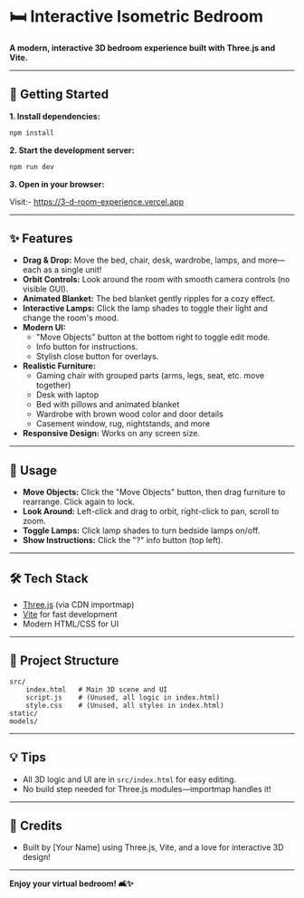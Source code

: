 
# 🛏️ **Interactive Isometric Bedroom**

**A modern, interactive 3D bedroom experience built with Three.js and Vite.**

---

## 🚀 **Getting Started**

**1. Install dependencies:**

```bash
npm install
```

**2. Start the development server:**

```bash
npm run dev
```

**3. Open in your browser:**

Visit:- https://3-d-room-experience.vercel.app 

---

## ✨ **Features**

- **Drag & Drop:** Move the bed, chair, desk, wardrobe, lamps, and more—each as a single unit!
- **Orbit Controls:** Look around the room with smooth camera controls (no visible GUI).
- **Animated Blanket:** The bed blanket gently ripples for a cozy effect.
- **Interactive Lamps:** Click the lamp shades to toggle their light and change the room's mood.
- **Modern UI:**
	- "Move Objects" button at the bottom right to toggle edit mode.
	- Info button for instructions.
	- Stylish close button for overlays.
- **Realistic Furniture:**
	- Gaming chair with grouped parts (arms, legs, seat, etc. move together)
	- Desk with laptop
	- Bed with pillows and animated blanket
	- Wardrobe with brown wood color and door details
	- Casement window, rug, nightstands, and more
- **Responsive Design:** Works on any screen size.

---

## 📝 **Usage**

- **Move Objects:** Click the "Move Objects" button, then drag furniture to rearrange. Click again to lock.
- **Look Around:** Left-click and drag to orbit, right-click to pan, scroll to zoom.
- **Toggle Lamps:** Click lamp shades to turn bedside lamps on/off.
- **Show Instructions:** Click the "?" info button (top left).

---

## 🛠️ **Tech Stack**

- [Three.js](https://threejs.org/) (via CDN importmap)
- [Vite](https://vitejs.dev/) for fast development
- Modern HTML/CSS for UI

---

## 📁 **Project Structure**

```
src/
	index.html   # Main 3D scene and UI
	script.js    # (Unused, all logic in index.html)
	style.css    # (Unused, all styles in index.html)
static/
models/
```

---

## 💡 **Tips**

- All 3D logic and UI are in `src/index.html` for easy editing.
- No build step needed for Three.js modules—importmap handles it!

---

## 📣 **Credits**

- Built by [Your Name] using Three.js, Vite, and a love for interactive 3D design!

---

**Enjoy your virtual bedroom! 🛋️✨**
